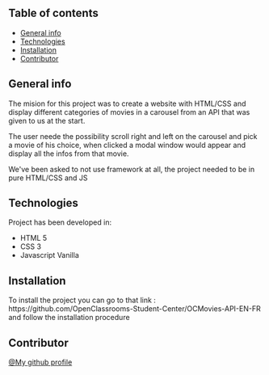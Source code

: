 ## Table of contents
* [General info](#general-info)
* [Technologies](#technologies)
* [Installation](#installation)
* [Contributor](#contributor)


## General info

<p>The mision for this project was to create a website with HTML/CSS and display different categories of movies in a carousel from an API that was given to us at the start.</p>
<p>The user neede the possibility scroll right and left on the carousel and pick a movie of his choice, when clicked a modal window would appear and display all the infos from that movie.</p
<p>We've been asked to not use framework at all, the project needed to be in pure HTML/CSS and JS</p>

## Technologies

Project has been developed in:
* HTML 5 
* CSS 3
* Javascript Vanilla

## Installation

<p>To install the project you can go to that link : https://github.com/OpenClassrooms-Student-Center/OCMovies-API-EN-FR and follow the installation procedure</p>

## Contributor
[@My github profile](https://github.com/HuguesDelamare)


